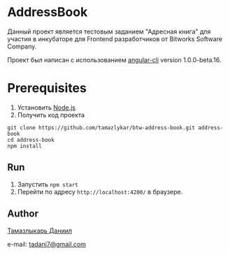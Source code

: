 # AddressBook

Данный проект является тестовым заданием "Адресная книга" для участия в инкубаторе для Frontend разработчиков от Bitworks Software Company.

Проект был написан с использованием [angular-cli](https://github.com/angular/angular-cli) version 1.0.0-beta.16.

# Prerequisites

1. Установить [Node.js](https://nodejs.org/en/)
2. Получить код проекта
```
git clone https://github.com/tamazlykar/btw-address-book.git address-book
cd address-book
npm install
```

## Run

1. Запустить `npm start` 
2. Перейти по адресу `http://localhost:4200/` в браузере.

## Author

[Тамазлыкарь Даниил](https://vk.com/tamazlykar)

e-mail: tadani7@gmail.com